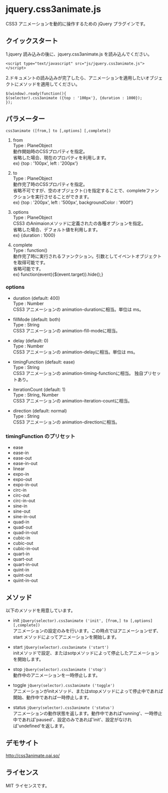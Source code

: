 # jquery.css3animate.js

CSS3 アニメーションを動的に操作するための jQuery プラグインです。

## クイックスタート

1.jquery 読み込みの後に、jquery.css3animate.js を読み込んでください。

    <script type="text/javascript" src="js/jquery.css3animate.js"></script>

2.ドキュメントの読み込みが完了したら、アニメーションを適用したいオブジェクトにメソッドを適用してください。

    $(window).ready(function(){
    $(selector).css3animate ({top : '100px'}, {duration : 1000});
    });


## パラメーター

    css3animate ([from,] to [,options] [,complete])

1. from  
Type : PlaneObject  
動作開始時のCSSプロパティを指定。  
省略した場合、現在のプロパティを利用します。  
ex) {top : '100px', left : '200px'}  

2. to  
Type :  PlaneObject  
動作完了時のCSSプロパティを指定。  
省略不可ですが、空のオブジェクト`{}`を指定することで、completeファンクションを実行させることができます。  
ex) {top : '200px', left : '500px', backgroundColor : '#00f'}  

3. options  
Type : PlaneObject  
CSS3 のAnimaionメソッドに定義されたの各種オプションを指定。  
省略した場合、デフォルト値を利用します。  
ex) {duration : 1000}  

4. complete  
Type : function()  
動作完了時に実行されるファンクション。引数としてイベントオブジェクトを取得可能です。  
省略可能です。  
ex) function(event){$(event.target)).hide();}  


### options
* duration (default: 400)  
Type : Number  
CSS3 アニメーションの animation-durationに相当。単位は ms。  

* fillMode (default: both)  
Type : String  
CSS3 アニメーションの animation-fill-modeに相当。  

* delay (default: 0)  
Type : Number  
CSS3 アニメーションの animation-delayに相当。単位は ms。  

* timingFunction (default: ease)  
Type : String  
CSS3 アニメーションの animation-timing-functionに相当。
独自プリセットあり。

* iterationCount (default: 1)  
Type : String, Number  
CSS3 アニメーションの animation-iteration-countに相当。  

* direction (default: normal)  
Type : String  
CSS3 アニメーションの animation-directionに相当。  


### timingFunction のプリセット
* ease
* ease-in
* ease-out
* ease-in-out
* linear
* expo-in
* expo-out
* expo-in-out
* circ-in
* circ-out
* circ-in-out
* sine-in
* sine-out
* sine-in-out
* quad-in
* quad-out
* quad-in-out
* cubic-in
* cubic-out
* cubic-in-out
* quart-in
* quart-out
* quart-in-out
* quint-in
* quint-out
* quint-in-out


## メソッド
以下のメソッドを用意しています。  

* init  `jQuery(selector).css3animate ('init', [from,] to [,options] [,complete])`  
アニメーションの設定のみを行います。この時点ではアニメーションせず、start メソッドによってアニメーションを開始します。  

* start `jQuery(selector).css3animate ('start')`  
initメソッドで設定、またはsotpメソッドによって停止したアニメーションを開始します。  

* stop `jQuery(selector).css3animate ('stop')`  
動作中のアニメーションを一時停止します。  

* toggle `jQuery(selector).css3animate ('toggle')`  
アニメーションがinitメソッド、またはstopメソッドによって停止中であれば開始、動作中であれば一時停止します。  

* status `jQuery(selector).css3animate ('status')`  
アニメーションの動作状態を返します。動作中であれば'running'、一時停止中であれば'paused'、設定のみであれば'init'、設定がなければ'undefined'を返します。  


## デモサイト

http://css3animate.oai.so/


## ライセンス

MIT ライセンスです。

